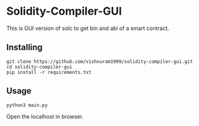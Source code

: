 # Solidity-Compiler-GUI
This is GUI version of solc to get bin and abi of a smart contract.

## Installing 
```
git clone https://github.com/vishnuram1999/solidity-compiler-gui.git
cd solidity-compiler-gui
pip install -r requirements.txt
```
## Usage
```
python3 main.py
```
Open the localhost in browser.